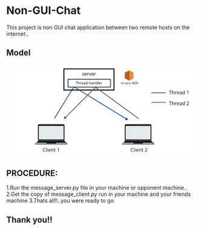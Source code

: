 # Non-GUI-Chat 
This project is non GUI chat application between two remote hosts 
on the internet..

## Model
![System-Design](https://github.com/sambathkumar02/Non-GUI-Chat/blob/master/System-Design.png)

## PROCEDURE:
1.Run the message_server.py file in your machine or opponent machine..
2.Get the copy of message_client.py run in your machine and your friends machine
3.Thats all!!..you were ready to go

## Thank you!!
